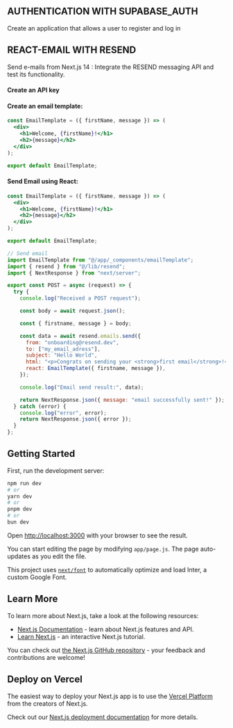 ## AUTHENTICATION WITH SUPABASE_AUTH

Create an application that allows a user to register and log in

## REACT-EMAIL WITH RESEND

Send e-mails from Next.js 14 :
Integrate the RESEND messaging API and test its functionality.

#### Create an API key

#### Create an email template:

```jsx
const EmailTemplate = ({ firstName, message }) => (
  <div>
    <h1>Welcome, {firstName}!</h1>
    <h2>{message}</h2>
  </div>
);

export default EmailTemplate;
```

#### Send Email using React:

```jsx
const EmailTemplate = ({ firstName, message }) => (
  <div>
    <h1>Welcome, {firstName}!</h1>
    <h2>{message}</h2>
  </div>
);

export default EmailTemplate;
```

```jsx
// Send email
import EmailTemplate from "@/app/_components/emailTemplate";
import { resend } from "@/lib/resend";
import { NextResponse } from "next/server";

export const POST = async (request) => {
  try {
    console.log("Received a POST request");

    const body = await request.json();

    const { firstname, message } = body;

    const data = await resend.emails.send({
      from: "onboarding@resend.dev",
      to: ["my_email_adress"],
      subject: "Hello World",
      html: "<p>Congrats on sending your <strong>first email</strong>!</p>",
      react: EmailTemplate({ firstname, message }),
    });

    console.log("Email send result:", data);

    return NextResponse.json({ message: "email successfully sent!" });
  } catch (error) {
    console.log("error", error);
    return NextResponse.json({ error });
  }
};
```

## Getting Started

First, run the development server:

```bash
npm run dev
# or
yarn dev
# or
pnpm dev
# or
bun dev
```

Open [http://localhost:3000](http://localhost:3000) with your browser to see the result.

You can start editing the page by modifying `app/page.js`. The page auto-updates as you edit the file.

This project uses [`next/font`](https://nextjs.org/docs/basic-features/font-optimization) to automatically optimize and load Inter, a custom Google Font.

## Learn More

To learn more about Next.js, take a look at the following resources:

- [Next.js Documentation](https://nextjs.org/docs) - learn about Next.js features and API.
- [Learn Next.js](https://nextjs.org/learn) - an interactive Next.js tutorial.

You can check out [the Next.js GitHub repository](https://github.com/vercel/next.js/) - your feedback and contributions are welcome!

## Deploy on Vercel

The easiest way to deploy your Next.js app is to use the [Vercel Platform](https://vercel.com/new?utm_medium=default-template&filter=next.js&utm_source=create-next-app&utm_campaign=create-next-app-readme) from the creators of Next.js.

Check out our [Next.js deployment documentation](https://nextjs.org/docs/deployment) for more details.
